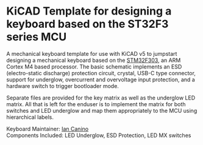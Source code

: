 # KiCAD Template for designing a keyboard based on the ST32F3 series MCU

A mechanical keyboard template for use with KiCAD v5 to jumpstart designing a mechanical keyboard based on the [STM32F303](https://www.st.com/en/microcontrollers-microprocessors/stm32f303.html), an ARM Cortex M4 based processor. The basic schematic implements an ESD (electro-static discharge) protection circuit, crystal, USB-C type connector, support for underglow, overcurrent and overvoltage input protection, and a hardware switch to trigger bootloader mode.

Separate files are provided for the key matrix as well as the underglow LED matrix. All that is left for the enduser is to implement the matrix for both switches and LED underglow and map them appropriately to the MCU using hierarchical labels.

Keyboard Maintainer: [Ian Canino](https://github.com/CaninoDev)  
Components Included: LED Underglow, ESD Protection, LED MX switches